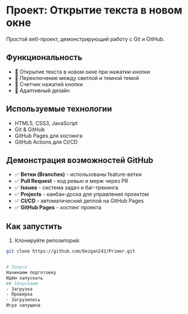 # Проект: Открытие текста в новом окне
Простой веб-проект, демонстрирующий работу с Git и GitHub.

## Функциональность

- 📌 Открытие текста в новом окне при нажатии кнопки
- 🌙 Переключение между светлой и темной темой
- 🔢 Счетчик нажатий кнопки
- 📱 Адаптивный дизайн

## Используемые технологии

- HTML5, CSS3, JavaScript
- Git & GitHub
- GitHub Pages для хостинга
- GitHub Actions для CI/CD

## Демонстрация возможностей GitHub

- ✅ **Ветки (Branches)** - использованы feature-ветки
- ✅ **Pull Request** - код ревью и мерж через PR
- ✅ **Issues** - система задач и баг-трекинга  
- ✅ **Projects** - канбан-доска для управления проектом
- ✅ **CI/CD** - автоматический деплой на GitHub Pages
- ✅ **GitHub Pages** - хостинг проекта

## Как запустить

1. Клонируйте репозиторий:
```bash
git clone https://github.com/Dezgan242/Primer.git


# Запуск
Начинаем подготовку
Идём запускать
## Запускаем
- Загрузка
- Проверка
- Загрузилось
Игра запущена
